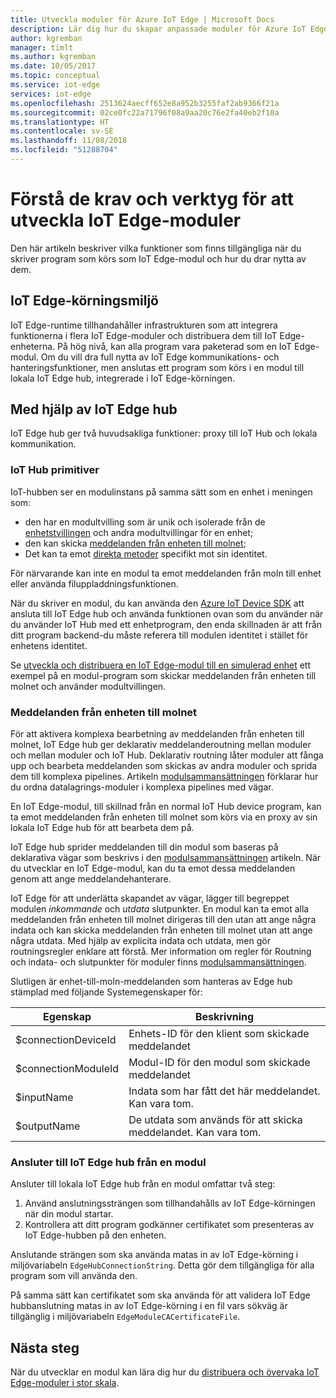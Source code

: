 ```yaml
---
title: Utveckla moduler för Azure IoT Edge | Microsoft Docs
description: Lär dig hur du skapar anpassade moduler för Azure IoT Edge
author: kgremban
manager: timlt
ms.author: kgremban
ms.date: 10/05/2017
ms.topic: conceptual
ms.service: iot-edge
services: iot-edge
ms.openlocfilehash: 2513624aecff652e8a952b3255faf2ab9366f21a
ms.sourcegitcommit: 02ce0fc22a71796f08a9aa20c76e2fa40eb2f10a
ms.translationtype: HT
ms.contentlocale: sv-SE
ms.lasthandoff: 11/08/2018
ms.locfileid: "51288704"
---
```

# <a name="understand-the-requirements-and-tools-for-developing-iot-edge-modules"></a>Förstå de krav och verktyg för att utveckla IoT Edge-moduler

Den här artikeln beskriver vilka funktioner som finns tillgängliga när du skriver program som körs som IoT Edge-modul och hur du drar nytta av dem.

## <a name="iot-edge-runtime-environment"></a>IoT Edge-körningsmiljö
IoT Edge-runtime tillhandahåller infrastrukturen som att integrera funktionerna i flera IoT Edge-moduler och distribuera dem till IoT Edge-enheterna.  På hög nivå, kan alla program vara paketerad som en IoT Edge-modul. Om du vill dra full nytta av IoT Edge kommunikations- och hanteringsfunktioner, men anslutas ett program som körs i en modul till lokala IoT Edge hub, integrerade i IoT Edge-körningen.

## <a name="using-the-iot-edge-hub"></a>Med hjälp av IoT Edge hub
IoT Edge hub ger två huvudsakliga funktioner: proxy till IoT Hub och lokala kommunikation.

### <a name="iot-hub-primitives"></a>IoT Hub primitiver
IoT-hubben ser en modulinstans på samma sätt som en enhet i meningen som:

* den har en modultvilling som är unik och isolerade från de [enhetstvillingen](../iot-hub/iot-hub-devguide-device-twins.md) och andra modultvillingar för en enhet;
* den kan skicka [meddelanden från enheten till molnet](../iot-hub/iot-hub-devguide-messaging.md);
* Det kan ta emot [direkta metoder](../iot-hub/iot-hub-devguide-direct-methods.md) specifikt mot sin identitet.

För närvarande kan inte en modul ta emot meddelanden från moln till enhet eller använda filuppladdningsfunktionen.

När du skriver en modul, du kan använda den [Azure IoT Device SDK](../iot-hub/iot-hub-devguide-sdks.md) att ansluta till IoT Edge hub och använda funktionen ovan som du använder när du använder IoT Hub med ett enhetprogram, den enda skillnaden är att från ditt program backend-du måste referera till modulen identitet i stället för enhetens identitet.

Se [utveckla och distribuera en IoT Edge-modul till en simulerad enhet](tutorial-csharp-module.md) ett exempel på en modul-program som skickar meddelanden från enheten till molnet och använder modultvillingen.

### <a name="device-to-cloud-messages"></a>Meddelanden från enheten till molnet
För att aktivera komplexa bearbetning av meddelanden från enheten till molnet, IoT Edge hub ger deklarativ meddelanderoutning mellan moduler och mellan moduler och IoT Hub. Deklarativ routning låter moduler att fånga upp och bearbeta meddelanden som skickas av andra moduler och sprida dem till komplexa pipelines. Artikeln [modulsammansättningen](module-composition.md) förklarar hur du ordna datalagrings-moduler i komplexa pipelines med vägar.

En IoT Edge-modul, till skillnad från en normal IoT Hub device program, kan ta emot meddelanden från enheten till molnet som körs via en proxy av sin lokala IoT Edge hub för att bearbeta dem på.

IoT Edge hub sprider meddelanden till din modul som baseras på deklarativa vägar som beskrivs i den [modulsammansättningen](module-composition.md) artikeln. När du utvecklar en IoT Edge-modul, kan du ta emot dessa meddelanden genom att ange meddelandehanterare.

IoT Edge för att underlätta skapandet av vägar, lägger till begreppet modulen *inkommande* och *utdata* slutpunkter. En modul kan ta emot alla meddelanden från enheten till molnet dirigeras till den utan att ange några indata och kan skicka meddelanden från enheten till molnet utan att ange några utdata.
Med hjälp av explicita indata och utdata, men gör routningsregler enklare att förstå. Mer information om regler för Routning och indata- och slutpunkter för moduler finns [modulsammansättningen](module-composition.md).

Slutligen är enhet-till-moln-meddelanden som hanteras av Edge hub stämplad med följande Systemegenskaper för:

| Egenskap  | Beskrivning |
| -------- | ----------- |
| $connectionDeviceId | Enhets-ID för den klient som skickade meddelandet |
| $connectionModuleId | Modul-ID för den modul som skickade meddelandet |
| $inputName | Indata som har fått det här meddelandet. Kan vara tom. |
| $outputName | De utdata som används för att skicka meddelandet. Kan vara tom. |

### <a name="connecting-to-iot-edge-hub-from-a-module"></a>Ansluter till IoT Edge hub från en modul
Ansluter till lokala IoT Edge hub från en modul omfattar två steg: 
1. Använd anslutningssträngen som tillhandahålls av IoT Edge-körningen när din modul startar.
2. Kontrollera att ditt program godkänner certifikatet som presenteras av IoT Edge-hubben på den enheten.

Anslutande strängen som ska använda matas in av IoT Edge-körning i miljövariabeln `EdgeHubConnectionString`. Detta gör dem tillgängliga för alla program som vill använda den.

På samma sätt kan certifikatet som ska använda för att validera IoT Edge hubbanslutning matas in av IoT Edge-körning i en fil vars sökväg är tillgänglig i miljövariabeln `EdgeModuleCACertificateFile`.

## <a name="next-steps"></a>Nästa steg

När du utvecklar en modul kan lära dig hur du [distribuera och övervaka IoT Edge-moduler i stor skala](how-to-deploy-monitor.md).

